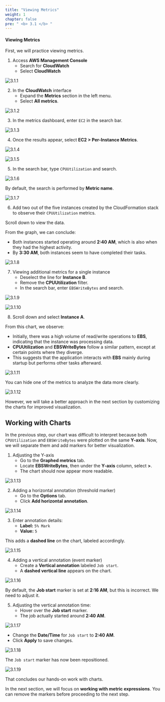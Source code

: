 ```yaml
---
title: "Viewing Metrics"
weight: 1
chapter: false
pre: " <b> 3.1 </b> "
---
```


#### Viewing Metrics

First, we will practice viewing metrics.

1. Access **AWS Management Console**
   - Search for **CloudWatch**
   - Select **CloudWatch**

![3.1.1](/images/3-cloud-watch-metric/3.1-view-metrics/3.1.1.png)

2. In the **CloudWatch** interface
   - Expand the **Metrics** section in the left menu.
   - Select **All metrics**.

![3.1.2](/images/3-cloud-watch-metric/3.1-view-metrics/3.1.2.png)

3. In the metrics dashboard, enter `EC2` in the search bar.

![3.1.3](/images/3-cloud-watch-metric/3.1-view-metrics/3.1.3.png)

4. Once the results appear, select **EC2 > Per-Instance Metrics**.

![3.1.4](/images/3-cloud-watch-metric/3.1-view-metrics/3.1.4.png)

![3.1.5](/images/3-cloud-watch-metric/3.1-view-metrics/3.1.5.png)

5. In the search bar, type `CPUUtilization` and search.

![3.1.6](/images/3-cloud-watch-metric/3.1-view-metrics/3.1.6.png)

By default, the search is performed by **Metric name**.

![3.1.7](/images/3-cloud-watch-metric/3.1-view-metrics/3.1.7.png)

6. Add two out of the five instances created by the CloudFormation stack to observe their `CPUUtilization` metrics.

Scroll down to view the data.

From the graph, we can conclude:

- Both instances started operating around **2:40 AM**, which is also when they had the highest activity.
- By **3:30 AM**, both instances seem to have completed their tasks.

![3.1.8](/images/3-cloud-watch-metric/3.1-view-metrics/3.1.8.png)

7. Viewing additional metrics for a single instance
   - Deselect the line for **Instance B**.
   - Remove the **CPUUtilization** filter.
   - In the search bar, enter `EBSWriteBytes` and search.

![3.1.9](/images/3-cloud-watch-metric/3.1-view-metrics/3.1.9.png)

![3.1.10](/images/3-cloud-watch-metric/3.1-view-metrics/3.1.10.png)

8. Scroll down and select **Instance A**.

From this chart, we observe:

- Initially, there was a high volume of read/write operations to **EBS**, indicating that the instance was processing data.
- **CPUUtilization** and **EBSWriteBytes** follow a similar pattern, except at certain points where they diverge.
- This suggests that the application interacts with **EBS** mainly during startup but performs other tasks afterward.

![3.1.11](/images/3-cloud-watch-metric/3.1-view-metrics/3.1.11.png)

You can hide one of the metrics to analyze the data more clearly.

![3.1.12](/images/3-cloud-watch-metric/3.1-view-metrics/3.1.12.png)

However, we will take a better approach in the next section by customizing the charts for improved visualization.

## Working with Charts

In the previous step, our chart was difficult to interpret because both `CPUUtilization` and `EBSWriteBytes` were plotted on the same **Y-axis**. Now, we will separate them and add markers for better visualization.

1. Adjusting the Y-axis
   - Go to the **Graphed metrics** tab.
   - Locate **EBSWriteBytes**, then under the **Y-axis** column, select **>**.
   - The chart should now appear more readable.

![3.1.13](/images/3-cloud-watch-metric/3.1-view-metrics/3.1.13.png)

2. Adding a horizontal annotation (threshold marker)
   - Go to the **Options** tab.
   - Click **Add horizontal annotation**.

![3.1.14](/images/3-cloud-watch-metric/3.1-view-metrics/3.1.14.png)

3. Enter annotation details:
   - **Label:** `5% Mark`
   - **Value:** `5`

This adds a **dashed line** on the chart, labeled accordingly.

![3.1.15](/images/3-cloud-watch-metric/3.1-view-metrics/3.1.15.png)

4. Adding a vertical annotation (event marker)
   - Create a **Vertical annotation** labeled `Job start`.
   - A **dashed vertical line** appears on the chart.

![3.1.16](/images/3-cloud-watch-metric/3.1-view-metrics/3.1.16.png)

By default, the **Job start** marker is set at **2:16 AM**, but this is incorrect. We need to adjust it.

5. Adjusting the vertical annotation time:
   - Hover over the **Job start** marker.
   - The job actually started around **2:40 AM**.

![3.1.17](/images/3-cloud-watch-metric/3.1-view-metrics/3.1.17.png)

- Change the **Date/Time** for `Job start` to **2:40 AM**.
- Click **Apply** to save changes.

![3.1.18](/images/3-cloud-watch-metric/3.1-view-metrics/3.1.18.png)

The `Job start` marker has now been repositioned.

![3.1.19](/images/3-cloud-watch-metric/3.1-view-metrics/3.1.19.png)

That concludes our hands-on work with charts.

In the next section, we will focus on **working with metric expressions**. You can remove the markers before proceeding to the next step.
